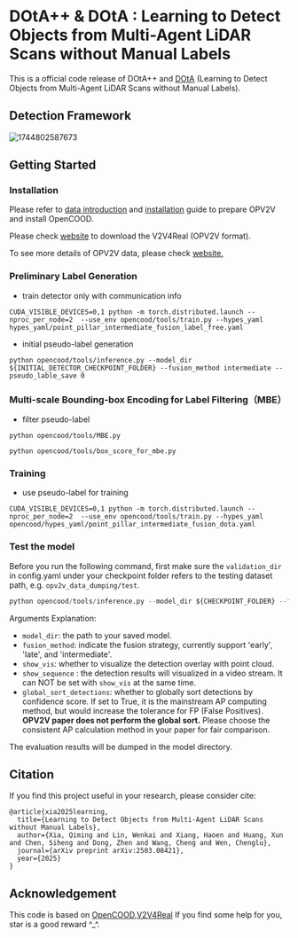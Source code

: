 # DOtA++ & DOtA : Learning to Detect Objects from Multi-Agent LiDAR Scans without Manual Labels

This is a official code release of DOtA++ and [DOtA](https://arxiv.org/abs/2503.08421) (Learning to Detect Objects from Multi-Agent LiDAR Scans without Manual Labels). 

## Detection Framework
![1744802587673](https://github.com/user-attachments/assets/56aa59e3-4403-4722-ba1f-bc1bf222b021)

## Getting Started
### Installation
Please refer to [data introduction](https://opencood.readthedocs.io/en/latest/md_files/data_intro.html)
and [installation](https://opencood.readthedocs.io/en/latest/md_files/installation.html) guide to prepare
OPV2V and install OpenCOOD. 

Please check [website](https://research.seas.ucla.edu/mobility-lab/v2v4real/) to download the V2V4Real (OPV2V format).

To see more details of OPV2V data, please check [website.](https://mobility-lab.seas.ucla.edu/opv2v/)


###  Preliminary Label Generation
* train detector only with communication info
```shell script
CUDA_VISIBLE_DEVICES=0,1 python -m torch.distributed.launch --nproc_per_node=2  --use_env opencood/tools/train.py --hypes_yaml hypes_yaml/point_pillar_intermediate_fusion_label_free.yaml
```

* initial pseudo-label generation
```shell script
python opencood/tools/inference.py --model_dir ${INITIAL_DETECTOR_CHECKPOINT_FOLDER} --fusion_method intermediate --pseudo_lable_save 0
```

### Multi-scale Bounding-box Encoding for Label Filtering（MBE）
* filter pseudo-label
```shell script
python opencood/tools/MBE.py
```
```shell script
python opencood/tools/box_score_for_mbe.py
```
### Training
* use pseudo-label for training
```shell script
CUDA_VISIBLE_DEVICES=0,1 python -m torch.distributed.launch --nproc_per_node=2  --use_env opencood/tools/train.py --hypes_yaml opencood/hypes_yaml/point_pillar_intermediate_fusion_dota.yaml
```

### Test the model
Before you run the following command, first make sure the `validation_dir` in config.yaml under your checkpoint folder
refers to the testing dataset path, e.g. `opv2v_data_dumping/test`.

```python
python opencood/tools/inference.py --model_dir ${CHECKPOINT_FOLDER} --fusion_method ${FUSION_STRATEGY} [--show_vis] [--show_sequence]
```
Arguments Explanation:
- `model_dir`: the path to your saved model.
- `fusion_method`: indicate the fusion strategy, currently support 'early', 'late', and 'intermediate'.
- `show_vis`: whether to visualize the detection overlay with point cloud.
- `show_sequence` : the detection results will visualized in a video stream. It can NOT be set with `show_vis` at the same time.
- `global_sort_detections`: whether to globally sort detections by confidence score. If set to True, it is the mainstream AP computing method, but would increase the tolerance for FP (False Positives). **OPV2V paper does not perform the global sort.** Please choose the consistent AP calculation method in your paper for fair comparison.

The evaluation results  will be dumped in the model directory. 

## Citation
If you find this project useful in your research, please consider cite:
```
@article{xia2025learning,
  title={Learning to Detect Objects from Multi-Agent LiDAR Scans without Manual Labels},
  author={Xia, Qiming and Lin, Wenkai and Xiang, Haoen and Huang, Xun and Chen, Siheng and Dong, Zhen and Wang, Cheng and Wen, Chenglu},
  journal={arXiv preprint arXiv:2503.08421},
  year={2025}
}
```

## Acknowledgement
This code is based on [OpenCOOD](https://github.com/DerrickXuNu/OpenCOOD),[V2V4Real](https://github.com/ucla-mobility/V2V4Real)
If you find some help for you, star is a good reward ^_^.




